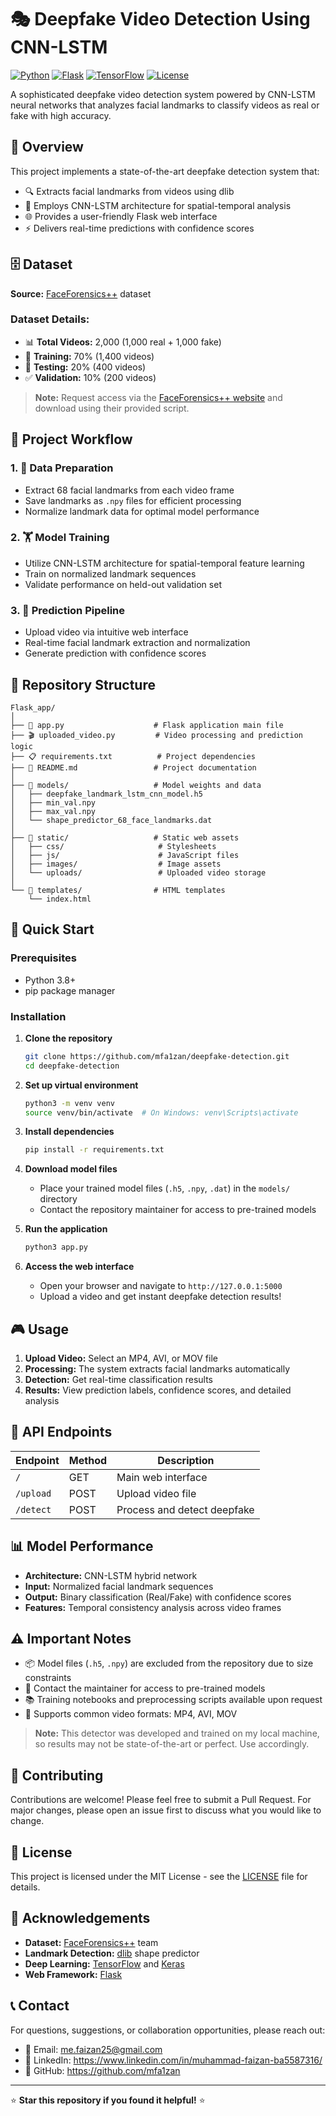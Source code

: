 # 🎭 Deepfake Video Detection Using CNN-LSTM

[![Python](https://img.shields.io/badge/Python-3.8+-blue.svg)](https://python.org)
[![Flask](https://img.shields.io/badge/Flask-2.0+-green.svg)](https://flask.palletsprojects.com/)
[![TensorFlow](https://img.shields.io/badge/TensorFlow-2.0+-orange.svg)](https://tensorflow.org)
[![License](https://img.shields.io/badge/License-MIT-yellow.svg)](LICENSE)

A sophisticated deepfake video detection system powered by CNN-LSTM neural networks that analyzes facial landmarks to classify videos as real or fake with high accuracy.

## 🎯 Overview

This project implements a state-of-the-art deepfake detection system that:

- 🔍 Extracts facial landmarks from videos using dlib
- 🧠 Employs CNN-LSTM architecture for spatial-temporal analysis
- 🌐 Provides a user-friendly Flask web interface
- ⚡ Delivers real-time predictions with confidence scores

## 🗄️ Dataset

**Source:** [FaceForensics++](https://github.com/ondyari/FaceForensics) dataset

### Dataset Details:

- 📊 **Total Videos:** 2,000 (1,000 real + 1,000 fake)
- 🎯 **Training:** 70% (1,400 videos)
- 🧪 **Testing:** 20% (400 videos)
- ✅ **Validation:** 10% (200 videos)

> **Note:** Request access via the [FaceForensics++ website](https://github.com/ondyari/FaceForensics) and download using their provided script.

## 🔄 Project Workflow

### 1. 📁 Data Preparation

- Extract 68 facial landmarks from each video frame
- Save landmarks as `.npy` files for efficient processing
- Normalize landmark data for optimal model performance

### 2. 🏋️ Model Training

- Utilize CNN-LSTM architecture for spatial-temporal feature learning
- Train on normalized landmark sequences
- Validate performance on held-out validation set

### 3. 🎯 Prediction Pipeline

- Upload video via intuitive web interface
- Real-time facial landmark extraction and normalization
- Generate prediction with confidence scores

## 📁 Repository Structure

```
Flask_app/
│
├── 🐍 app.py                    # Flask application main file
├── 🎬 uploaded_video.py         # Video processing and prediction logic
├── 📋 requirements.txt          # Project dependencies
├── 📖 README.md                 # Project documentation
│
├── 🤖 models/                   # Model weights and data
│   ├── deepfake_landmark_lstm_cnn_model.h5
│   ├── min_val.npy
│   ├── max_val.npy
│   └── shape_predictor_68_face_landmarks.dat
│
├── 🎨 static/                   # Static web assets
│   ├── css/                     # Stylesheets
│   ├── js/                      # JavaScript files
│   ├── images/                  # Image assets
│   └── uploads/                 # Uploaded video storage
│
└── 📄 templates/                # HTML templates
    └── index.html
```

## 🚀 Quick Start

### Prerequisites

- Python 3.8+
- pip package manager

### Installation

1. **Clone the repository**

   ```bash
   git clone https://github.com/mfa1zan/deepfake-detection.git
   cd deepfake-detection
   ```

2. **Set up virtual environment**

   ```bash
   python3 -m venv venv
   source venv/bin/activate  # On Windows: venv\Scripts\activate
   ```

3. **Install dependencies**

   ```bash
   pip install -r requirements.txt
   ```

4. **Download model files**

   - Place your trained model files (`.h5`, `.npy`, `.dat`) in the `models/` directory
   - Contact the repository maintainer for access to pre-trained models

5. **Run the application**

   ```bash
   python3 app.py
   ```

6. **Access the web interface**
   - Open your browser and navigate to `http://127.0.0.1:5000`
   - Upload a video and get instant deepfake detection results!

## 🎮 Usage

1. **Upload Video:** Select an MP4, AVI, or MOV file
2. **Processing:** The system extracts facial landmarks automatically
3. **Detection:** Get real-time classification results
4. **Results:** View prediction labels, confidence scores, and detailed analysis

## 🔧 API Endpoints

| Endpoint  | Method | Description                 |
| --------- | ------ | --------------------------- |
| `/`       | GET    | Main web interface          |
| `/upload` | POST   | Upload video file           |
| `/detect` | POST   | Process and detect deepfake |

## 📊 Model Performance

- **Architecture:** CNN-LSTM hybrid network
- **Input:** Normalized facial landmark sequences
- **Output:** Binary classification (Real/Fake) with confidence scores
- **Features:** Temporal consistency analysis across video frames

## ⚠️ Important Notes

- 📦 Model files (`.h5`, `.npy`) are excluded from the repository due to size constraints
- 🔗 Contact the maintainer for access to pre-trained models
- 📚 Training notebooks and preprocessing scripts available upon request
- 🎯 Supports common video formats: MP4, AVI, MOV

> **Note:** This detector was developed and trained on my local machine, so results may not be state-of-the-art or perfect. Use accordingly.

## 🤝 Contributing

Contributions are welcome! Please feel free to submit a Pull Request. For major changes, please open an issue first to discuss what you would like to change.

## 📄 License

This project is licensed under the MIT License - see the [LICENSE](LICENSE) file for details.

## 🙏 Acknowledgements

- **Dataset:** [FaceForensics++](https://github.com/ondyari/FaceForensics) team
- **Landmark Detection:** [dlib](http://dlib.net/) shape predictor
- **Deep Learning:** [TensorFlow](https://tensorflow.org/) and [Keras](https://keras.io/)
- **Web Framework:** [Flask](https://flask.palletsprojects.com/)

## 📞 Contact

For questions, suggestions, or collaboration opportunities, please reach out:

- 📧 Email: me.faizan25@gmail.com
- 💼 LinkedIn: https://www.linkedin.com/in/muhammad-faizan-ba5587316/
- 🐙 GitHub: https://github.com/mfa1zan

---

⭐ **Star this repository if you found it helpful!** ⭐

